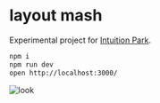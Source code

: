 # layout mash

Experimental project for [Intuition Park](https://intuition.team/park).

```sh
npm i
npm run dev
open http://localhost:3000/
```

![look](https://user-images.githubusercontent.com/1395924/61936402-57d3d880-af95-11e9-90f9-fa2c7c546ece.png)

